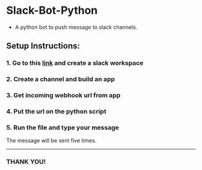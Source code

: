 # Slack-Bot-Python

* A python bot to push message to slack channels.

## Setup Instructions:

### 1. Go to this [link](https://slack.com/workspace-signin) and create a slack workspace
### 2. Create a channel and build an app
### 3. Get incoming webhook url from app
### 4. Put the url on the python script
### 5. Run the file and type your message
The message will be sent five times.

---
### THANK YOU!

